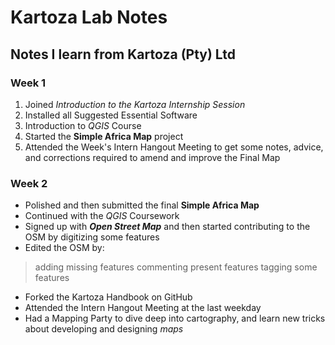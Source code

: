 # Kartoza Lab Notes

## Notes I learn from Kartoza (Pty) Ltd 

### Week 1

1. Joined _Introduction to the Kartoza Internship Session_
2. Installed all Suggested Essential Software
3. Introduction to *QGIS* Course
4. Started the **Simple Africa Map** project
5. Attended the Week's Intern Hangout Meeting to get some notes, advice, and corrections required to amend and improve the Final Map


### Week 2

- Polished and then submitted the final **Simple Africa Map**
- Continued with the *QGIS* Coursework
- Signed up with ***Open Street Map*** and then started contributing to the OSM by digitizing some features 
- Edited the OSM by:
> adding missing features
> commenting present features 
> tagging some features 
- Forked the Kartoza Handbook on GitHub
- Attended the Intern Hangout Meeting at the last weekday
- Had a Mapping Party to dive deep into cartography, and learn new tricks about developing and designing _maps_



